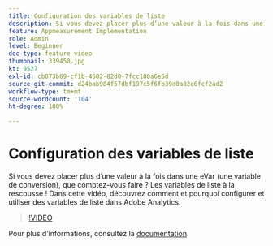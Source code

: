 ```yaml
---
title: Configuration des variables de liste
description: Si vous devez placer plus d’une valeur à la fois dans une eVar (une variable de conversion), que comptez-vous faire ? Les variables de liste à la rescousse ! Dans cette vidéo, découvrez comment et pourquoi configurer et utiliser des variables de liste dans Adobe Analytics.
feature: Appmeasurement Implementation
role: Admin
level: Beginner
doc-type: feature video
thumbnail: 339450.jpg
kt: 9527
exl-id: cb073b69-cf1b-4602-82d0-7fcc180a6e5d
source-git-commit: d24bab984f57dbf197c5f6fb39d0a82e6fcf2ad2
workflow-type: tm+mt
source-wordcount: '104'
ht-degree: 100%

---
```


# Configuration des variables de liste

Si vous devez placer plus d’une valeur à la fois dans une eVar (une variable de conversion), que comptez-vous faire ? Les variables de liste à la rescousse ! Dans cette vidéo, découvrez comment et pourquoi configurer et utiliser des variables de liste dans Adobe Analytics.

>[!VIDEO](https://video.tv.adobe.com/v/339450/?quality=12&learn=on)

Pour plus dʼinformations, consultez la [documentation](https://experienceleague.adobe.com/docs/analytics/admin/admin-tools/conversion-variables/list-var-admin.html?lang=fr).
